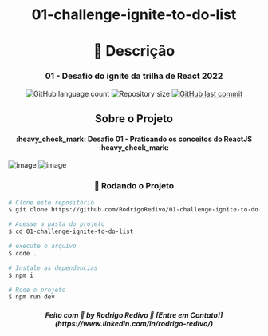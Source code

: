 <!-- ************************************* Title ********************************************* -->

###### <h1 align="center">01-challenge-ignite-to-do-list</h1>

<h1 align="center">📝 Descrição</h1>

<h3 align="center">01 - Desafio do ignite da trilha de React 2022</h3>

<!-- ************************************* Baadges ********************************************* -->
<p align="center">
  <img alt="GitHub language count" src="https://img.shields.io/github/languages/count/RodrigoRedivo/01-challenge-ignite-to-do-list?color=%2304D361">

 <img alt="Repository size" src="https://img.shields.io/github/repo-size/RodrigoRedivo/01-challenge-ignite-to-do-list">

  <a href="https://github.com/tgmarinho/nlw1/commits/master">
    <img alt="GitHub last commit" src="https://img.shields.io/github/last-commit/RodrigoRedivo/01-challenge-ignite-to-do-list">
  </a>
</p>

<!-- ************************************* Project ********************************************* -->

<h2 align="center">Sobre o Projeto</h2>

<h4 align="center"> 
	:heavy_check_mark: Desafio 01 - Praticando os conceitos do ReactJS :heavy_check_mark:
</h4>

![image](https://user-images.githubusercontent.com/55354801/195972896-361861c3-d261-4aba-ac23-4fbcdd449038.png)
![image](https://user-images.githubusercontent.com/55354801/195972990-88806f9d-d350-439a-8a0d-e99585eb6ed9.png)

<h3 align="center"> 🎲 Rodando o Projeto</h3>

```bash
# Clone este repositório
$ git clone https://github.com/RodrigoRedivo/01-challenge-ignite-to-do-list

# Acesse a pasta do projeto
$ cd 01-challenge-ignite-to-do-list

# execute o arquivo
$ code .

# Instale as dependencias
$ npm i

# Rode o projeto
$ npm run dev
```

<h5 align="center"> 
Feito com 💜 by Rodrigo Redivo 🤝 [Entre em Contato!](https://www.linkedin.com/in/rodrigo-redivo/)
</h5>
